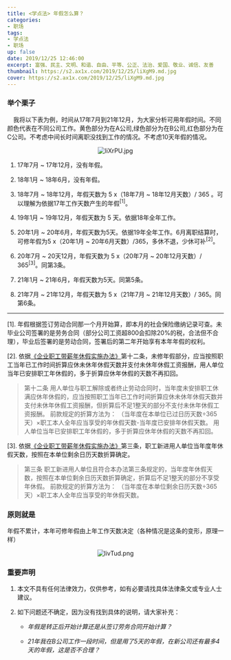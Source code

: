 ```yaml
---
title: <学点法> 年假怎么算？ 
categories:
- 职场
tags: 
- 学点法
- 职场
up: false
date: 2019/12/25 12:46:00
excerpt: 富强、民主、文明、和谐、自由、平等、公正、法治、爱国、敬业、诚信、友善
thumbnail: https://s2.ax1x.com/2019/12/25/liXgM9.md.jpg
cover: https://s2.ax1x.com/2019/12/25/liXgM9.md.jpg
---
```

### 举个栗子

&ensp;&ensp;我将以下表为例，时间从17年7月到21年12月，为大家分析可用年假时间。不同颜色代表在不同公司工作。黄色部分为在A公司,绿色部分为在B公司,红色部分为在C公司。不考虑中间长时间离职没找到工作的情况。不考虑10天年假的情况。

  <div align="center" >

![liXrPU.jpg](https://s2.ax1x.com/2019/12/25/liXrPU.jpg)

   </div>

1. 17年7月 ~ 17年12月，没有年假。

2. 18年1月 ~ 18年6月，没有年假。

3. 18年7月 ~ 18年12月，年假天数为 5 x（18年7月 ~ 18年12月天数）/ 365 。可以理解为依据17年工作天数产生的年假<sup>[1]</sup>。

4. 19年1月 ~ 19年12月，年假天数为 5 天。依据18年全年工作。

5. 20年1月 ~ 20年6月，年假天数为5天。依据19年全年工作。6月离职结算时，可修年假为5 x（20年1月 ~ 20年6月天数）/365，多休不退，少休可补<sup>[2]</sup>。

6. 20年7月 ~ 20天12月，年假天数为 5 x（20年7月 ~ 20年12月天数）/ 365<sup>[3]</sup>。同第3条。

7. 21年1月 ~ 21年6月，年假天数为5天。同第5条。

8. 21年7月 ~ 21年12月，年假天数为 5 x（21年7月 ~ 21年12月天数）/ 365。同第6条。

---

[1]. 年假根据签订劳动合同那一个月开始算，即本月的社会保险缴纳记录可查。未毕业公司签署的是劳务合同（部分公司工资超800会扣除20%的税，合法但不合理），毕业后签署的是劳动合同，签署后的第二年开始享有本年年假的权利。

[2]. 依据[《企业职工带薪年休假实施办法》](https://duxiaofa.baidu.com/detail?cid=7a13311a18457583c18031789993c210_law&highlight=企业职工带薪年休假实施办法&searchType=statute)第十二条，未修年假部分，应当按照职工当年已工作时间折算应休未休年休假天数并支付未休年休假工资报酬，用人单位当年已安排职工年休假的，多于折算应休年休假的天数不再扣回。

> 第十二条 用人单位与职工解除或者终止劳动合同时，当年度未安排职工休满应休年休假的，应当按照职工当年已工作时间折算应休未休年休假天数并支付未休年休假工资报酬，但折算后不足1整天的部分不支付未休年休假工资报酬。 前款规定的折算方法为： （当年度在本单位已过日历天数÷365天）×职工本人全年应当享受的年休假天数-当年度已安排年休假天数。 用人单位当年已安排职工年休假的，多于折算应休年休假的天数不再扣回。

[3]. 依据[《企业职工带薪年休假实施办法》](https://duxiaofa.baidu.com/detail?cid=7a13311a18457583c18031789993c210_law&highlight=企业职工带薪年休假实施办法&searchType=statute)第三条，职工新进用人单位当年度年休假天数，按照在本单位剩余日历天数折算确定。

>第三条 职工新进用人单位且符合本办法第三条规定的，当年度年休假天数，按照在本单位剩余日历天数折算确定，折算后不足1整天的部分不享受年休假。 前款规定的折算方法为： （当年度在本单位剩余日历天数÷365天）×职工本人全年应当享受的年休假天数。

### 原则就是

年假不累计，本年可修年假由上年工作天数决定（各种情况是这条的变形，原理一样）

  <div align="center">

![livTud.png](https://s2.ax1x.com/2019/12/25/livTud.png)

  </div>

### 重要声明

1. 本文不具有任何法律效力，仅供参考，如有必要请找具体法律条文或专业人士建议。

2. 如下问题还不确定，因为没有找到具体的说明，请大家补充：
    - _年假是转正后开始计算还是从签订劳务合同开始计算？_

    - _21年我在B公司工作一段时间，但是用了5天的年假，在新公司还有最多4天的年假，这是否不合理？_
